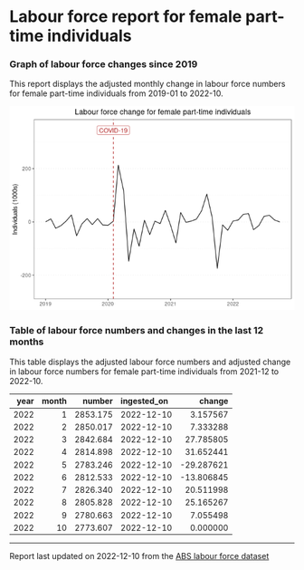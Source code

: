 Labour force report for female part-time individuals
================

### Graph of labour force changes since 2019

This report displays the adjusted monthly change in labour force numbers
for female part-time individuals from 2019-01 to 2022-10.

![](female_part-time_report_files/figure-gfm/unnamed-chunk-2-1.png)<!-- -->

### Table of labour force numbers and changes in the last 12 months

This table displays the adjusted labour force numbers and adjusted
change in labour force numbers for female part-time individuals from
2021-12 to 2022-10.

| year | month |   number | ingested_on |     change |
|-----:|------:|---------:|:------------|-----------:|
| 2022 |     1 | 2853.175 | 2022-12-10  |   3.157567 |
| 2022 |     2 | 2850.017 | 2022-12-10  |   7.333288 |
| 2022 |     3 | 2842.684 | 2022-12-10  |  27.785805 |
| 2022 |     4 | 2814.898 | 2022-12-10  |  31.652441 |
| 2022 |     5 | 2783.246 | 2022-12-10  | -29.287621 |
| 2022 |     6 | 2812.533 | 2022-12-10  | -13.806845 |
| 2022 |     7 | 2826.340 | 2022-12-10  |  20.511998 |
| 2022 |     8 | 2805.828 | 2022-12-10  |  25.165267 |
| 2022 |     9 | 2780.663 | 2022-12-10  |   7.055498 |
| 2022 |    10 | 2773.607 | 2022-12-10  |   0.000000 |

------------------------------------------------------------------------

Report last updated on 2022-12-10 from the [ABS labour force
dataset](https://www.abs.gov.au/statistics/labour/employment-and-unemployment/labour-force-australia/latest-release)

